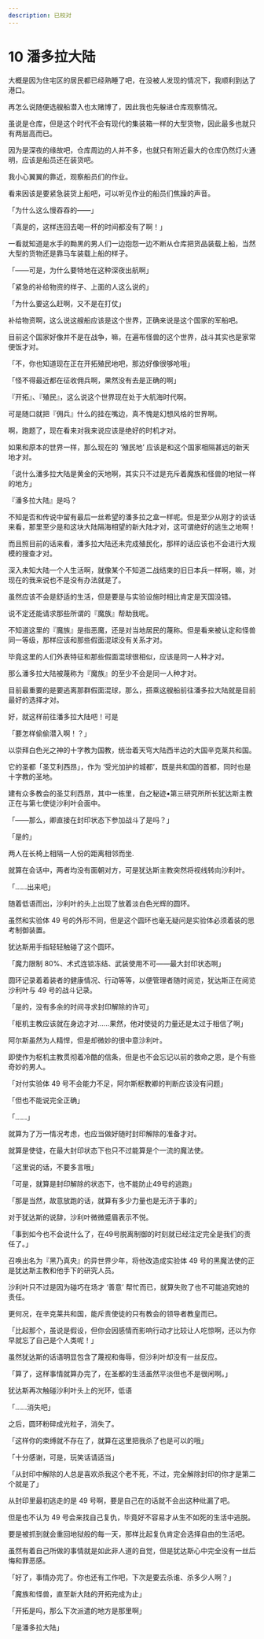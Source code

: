 ```yaml
---
description: 已校对
---
```


# 10 潘多拉大陆

大概是因为住宅区的居民都已经熟睡了吧，在没被人发现的情况下，我顺利到达了港口。

再怎么说随便选艘船潜入也太赌博了，因此我也先躲进仓库观察情况。

虽说是仓库，但是这个时代不会有现代的集装箱一样的大型货物，因此最多也就只有两层高而已。

因为是深夜的缘故吧，仓库周边的人并不多，也就只有附近最大的仓库仍然灯火通明，应该是船员还在装货吧。

我小心翼翼的靠近，观察船员们的作业。

看来因该是要紧急装货上船吧，可以听见作业的船员们焦躁的声音。

「为什么这么慢吞吞的——」

「真是的，这样连回去喝一杯的时间都没有了啊！」

一看就知道是水手的黝黑的男人们一边抱怨一边不断从仓库把货品装载上船，当然大型的货物还是靠马车装载上船的样子。

「——可是，为什么要特地在这种深夜出航啊」

「紧急的补给物资的样子、上面的人这么说的」

「为什么要这么赶啊，又不是在打仗」

补给物资啊，这么说这艘船应该是这个世界，正确来说是这个国家的军船吧。

目前这个国家好像并不是在战争，嘛，在遍布怪兽的这个世界，战斗其实也是家常便饭才对。

「不，你也知道现在正在开拓殖民地吧，那边好像很够呛哦」

「怪不得最近都在征收佣兵啊，果然没有去是正确的啊」

『开拓』、『殖民』，这么说这个世界现在处于大航海时代啊。

可是随口就把『佣兵』什么的挂在嘴边，真不愧是幻想风格的世界啊。

啊，跑题了，现在看来对我来说应该是绝好的时机才对。

如果和原本的世界一样，那么现在的 ‘殖民地’ 应该是和这个国家相隔甚远的新天地才对。

「说什么潘多拉大陆是黄金的天地啊，其实只不过是充斥着魔族和怪兽的地狱一样的地方」

『潘多拉大陆』是吗？

不知是否和传说中留有最后一丝希望的潘多拉之盒一样呢。但是至少从刚才的谈话来看，那里至少是和这块大陆隔海相望的新大陆才对，这可谓绝好的逃生之地啊！

而且照目前的话来看，潘多拉大陆还未完成殖民化，那样的话应该也不会进行大规模的搜查才对。

深入未知大陆一个人生活啊，就像某个不知道二战结束的旧日本兵一样啊，嘛，对现在的我来说也不是没有办法就是了。

虽然应该不会是舒适的生活，但是要是与实验设施时相比肯定是天国没错。

说不定还能请求那些所谓的『魔族』帮助我呢。

不知道这里的『魔族』是指恶魔，还是对当地居民的蔑称。但是看来被认定和怪兽同一等级，那样应该和那些假面混球没有关系才对。

毕竟这里的人们外表特征和那些假面混球很相似，应该是同一人种才对。

那么潘多拉大陆被蔑称为『魔族』的至少不会是同一人种才对。

目前最重要的是要逃离那群假面混球，那么，搭乘这艘船前往潘多拉大陆就是目前最好的选择才对。

好，就这样前往潘多拉大陆吧！可是

「要怎样偷偷潜入啊！？」







以崇拜白色光之神的十字教为国教，统治着天穹大陆西半边的大国辛克莱共和国。

它的圣都「圣艾利西昂」，作为 ‘受光加护的城都’，既是共和国的首都，同时也是十字教的圣地。

建有众多教会的圣艾利西昂，其中一栋里，白之秘迹•第三研究所所长犹达斯主教正在与第七使徒沙利叶会面中。

「——那么，卿直接在封印状态下参加战斗了是吗？」

「是的」

两人在长椅上相隔一人份的距离相邻而坐.

就算在会话中，两者均没有面朝对方，可是犹达斯主教突然将视线转向沙利叶。

「……出来吧」

随着低语而出，沙利叶的头上出现了放着淡白色光辉的圆环。

虽然和实验体 49 号的外形不同，但是这个圆环也毫无疑问是实验体必须着装的思考制御装置。

犹达斯用手指轻轻触碰了这个圆环。

「魔力限制 80%、术式连锁冻结、武装使用不可——最大封印状态啊」

圆环记录着着装者的健康情况、行动等等，以便管理者随时阅览，犹达斯正在阅览沙利叶与 49 号的战斗记录。

「是的，没有多余的时间寻求封印解除的许可」

「枢机主教应该就在身边才对……果然，他对使徒的力量还是太过于相信了啊」

阿尔斯虽然为人精悍，但是却微妙的很中意沙利叶。

即使作为枢机主教贯彻着冷酷的信条，但是也不会忘记以前的救命之恩，是个有些奇妙的男人。

「对付实验体 49 号不会能力不足，阿尔斯枢教卿的判断应该没有问题」

「但也不能说完全正确」

「……」

就算为了万一情况考虑，也应当做好随时封印解除的准备才对。

就算是使徒，在最大封印状态下也只不过能算是个一流的魔法使。

「这里说的话，不要多言哦」

「可是，就算是封印解除的状态下，也不能防止49号的逃跑」

「那是当然，故意放跑的话，就算有多少力量也是无济于事的」

对于犹达斯的说辞，沙利叶微微蹙眉表示不悦。

「事到如今也不会说什么了，在49号脱离制御的时刻就已经注定完全是我们的责任了。」

召唤出名为『黑乃真央』的异世界少年，将他改造成实验体 49 号的黑魔法使的正是犹达斯主教和他手下的研究人员。

沙利叶只不过是因为碰巧在场才 ‘善意’ 帮忙而已，就算失败了也不可能追究她的责任。

更何况，在辛克莱共和国，能斥责使徒的只有教会的领导者教皇而已。

「比起那个，虽说是假设，但你会因感情而影响行动才比较让人吃惊啊，还以为你早就忘了自己是个人类呢！」

虽然犹达斯的话语明显包含了蔑视和侮辱，但沙利叶却没有一丝反应。

「算了，这样事情就算办完了，在圣都的生活虽然平淡但也不是很闲啊。」

犹达斯再次触碰沙利叶头上的光环，低语

「……消失吧」

之后，圆环粉碎成光粒子，消失了。

「这样你的束缚就不存在了，就算在这里把我杀了也是可以的哦」

「十分感谢，可是，玩笑话请适当」

「从封印中解除的人总是喜欢杀我这个老不死，不过，完全解除封印的你才是第二个就是了」

从封印里最初逃走的是 49 号啊，要是自己在的话就不会出这种纰漏了吧。

但是也不认为 49 号会来找自己复仇，毕竟好不容易才从生不如死的生活中逃脱。

要是被抓到就会重回地狱般的每一天，那样比起复仇肯定会选择自由的生活吧。

虽然有着自己所做的事情就是如此非人道的自觉，但是犹达斯心中完全没有一丝后悔和罪恶感。

「好了，事情办完了。你也还有工作吧，下次是要去杀谁、杀多少人啊？」

「魔族和怪兽，直至新大陆的开拓完成为止」

「开拓是吗，那么下次派遣的地方是那里啊」

「是潘多拉大陆」
